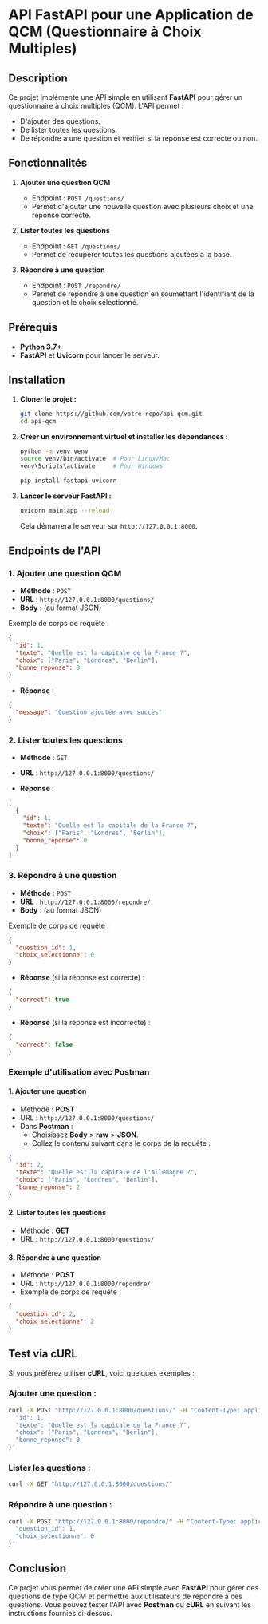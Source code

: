 
# API FastAPI pour une Application de QCM (Questionnaire à Choix Multiples)

## Description

Ce projet implémente une API simple en utilisant **FastAPI** pour gérer un questionnaire à choix multiples (QCM). L'API permet :
- D'ajouter des questions.
- De lister toutes les questions.
- De répondre à une question et vérifier si la réponse est correcte ou non.

## Fonctionnalités

1. **Ajouter une question QCM**
   - Endpoint : `POST /questions/`
   - Permet d'ajouter une nouvelle question avec plusieurs choix et une réponse correcte.
   
2. **Lister toutes les questions**
   - Endpoint : `GET /questions/`
   - Permet de récupérer toutes les questions ajoutées à la base.

3. **Répondre à une question**
   - Endpoint : `POST /repondre/`
   - Permet de répondre à une question en soumettant l'identifiant de la question et le choix sélectionné.

## Prérequis

- **Python 3.7+**
- **FastAPI** et **Uvicorn** pour lancer le serveur.

## Installation

1. **Cloner le projet :**

   ```bash
   git clone https://github.com/votre-repo/api-qcm.git
   cd api-qcm
   ```

2. **Créer un environnement virtuel et installer les dépendances :**

   ```bash
   python -m venv venv
   source venv/bin/activate  # Pour Linux/Mac
   venv\Scripts\activate     # Pour Windows

   pip install fastapi uvicorn
   ```

3. **Lancer le serveur FastAPI :**

   ```bash
   uvicorn main:app --reload
   ```

   Cela démarrera le serveur sur `http://127.0.0.1:8000`.

## Endpoints de l'API

### 1. **Ajouter une question QCM**

- **Méthode** : `POST`
- **URL** : `http://127.0.0.1:8000/questions/`
- **Body** : (au format JSON)

Exemple de corps de requête :
```json
{
  "id": 1,
  "texte": "Quelle est la capitale de la France ?",
  "choix": ["Paris", "Londres", "Berlin"],
  "bonne_reponse": 0
}
```

- **Réponse** :

```json
{
  "message": "Question ajoutée avec succès"
}
```

### 2. **Lister toutes les questions**

- **Méthode** : `GET`
- **URL** : `http://127.0.0.1:8000/questions/`

- **Réponse** :

```json
[
  {
    "id": 1,
    "texte": "Quelle est la capitale de la France ?",
    "choix": ["Paris", "Londres", "Berlin"],
    "bonne_reponse": 0
  }
]
```

### 3. **Répondre à une question**

- **Méthode** : `POST`
- **URL** : `http://127.0.0.1:8000/repondre/`
- **Body** : (au format JSON)

Exemple de corps de requête :
```json
{
  "question_id": 1,
  "choix_selectionne": 0
}
```

- **Réponse** (si la réponse est correcte) :
```json
{
  "correct": true
}
```

- **Réponse** (si la réponse est incorrecte) :
```json
{
  "correct": false
}
```

### Exemple d'utilisation avec Postman

#### 1. **Ajouter une question**
- Méthode : **POST**
- URL : `http://127.0.0.1:8000/questions/`
- Dans **Postman** :
  - Choisissez **Body** > **raw** > **JSON**.
  - Collez le contenu suivant dans le corps de la requête :

```json
{
  "id": 2,
  "texte": "Quelle est la capitale de l'Allemagne ?",
  "choix": ["Paris", "Londres", "Berlin"],
  "bonne_reponse": 2
}
```

#### 2. **Lister toutes les questions**
- Méthode : **GET**
- URL : `http://127.0.0.1:8000/questions/`

#### 3. **Répondre à une question**
- Méthode : **POST**
- URL : `http://127.0.0.1:8000/repondre/`
- Exemple de corps de requête :
```json
{
  "question_id": 2,
  "choix_selectionne": 2
}
```

## Test via cURL

Si vous préférez utiliser **cURL**, voici quelques exemples :

### Ajouter une question :
```bash
curl -X POST "http://127.0.0.1:8000/questions/" -H "Content-Type: application/json" -d '{
  "id": 1,
  "texte": "Quelle est la capitale de la France ?",
  "choix": ["Paris", "Londres", "Berlin"],
  "bonne_reponse": 0
}'
```

### Lister les questions :
```bash
curl -X GET "http://127.0.0.1:8000/questions/"
```

### Répondre à une question :
```bash
curl -X POST "http://127.0.0.1:8000/repondre/" -H "Content-Type: application/json" -d '{
  "question_id": 1,
  "choix_selectionne": 0
}'
```

## Conclusion

Ce projet vous permet de créer une API simple avec **FastAPI** pour gérer des questions de type QCM et permettre aux utilisateurs de répondre à ces questions. Vous pouvez tester l'API avec **Postman** ou **cURL** en suivant les instructions fournies ci-dessus.
